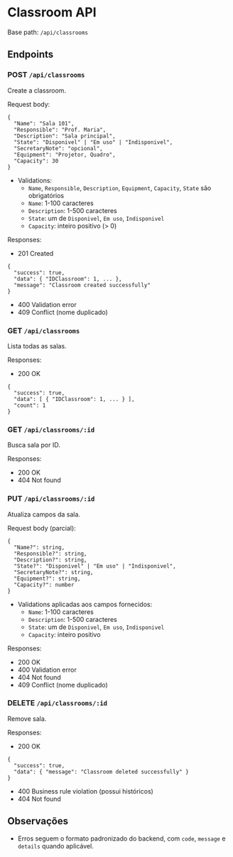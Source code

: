 # Classroom API

Base path: `/api/classrooms`

## Endpoints

### POST `/api/classrooms`
Create a classroom.

Request body:
```
{
  "Name": "Sala 101",
  "Responsible": "Prof. Maria",
  "Description": "Sala principal",
  "State": "Disponivel" | "Em uso" | "Indisponivel",
  "SecretaryNote": "opcional",
  "Equipment": "Projetor, Quadro",
  "Capacity": 30
}
```

- Validations:
  - `Name`, `Responsible`, `Description`, `Equipment`, `Capacity`, `State` são obrigatórios
  - `Name`: 1-100 caracteres
  - `Description`: 1-500 caracteres
  - `State`: um de `Disponivel`, `Em uso`, `Indisponivel`
  - `Capacity`: inteiro positivo (> 0)

Responses:
- 201 Created
```
{
  "success": true,
  "data": { "IDClassroom": 1, ... },
  "message": "Classroom created successfully"
}
```
- 400 Validation error
- 409 Conflict (nome duplicado)

### GET `/api/classrooms`
Lista todas as salas.

Responses:
- 200 OK
```
{
  "success": true,
  "data": [ { "IDClassroom": 1, ... } ],
  "count": 1
}
```

### GET `/api/classrooms/:id`
Busca sala por ID.

Responses:
- 200 OK
- 404 Not found

### PUT `/api/classrooms/:id`
Atualiza campos da sala.

Request body (parcial):
```
{
  "Name?": string,
  "Responsible?": string,
  "Description?": string,
  "State?": "Disponivel" | "Em uso" | "Indisponivel",
  "SecretaryNote?": string,
  "Equipment?": string,
  "Capacity?": number
}
```

- Validations aplicadas aos campos fornecidos:
  - `Name`: 1-100 caracteres
  - `Description`: 1-500 caracteres
  - `State`: um de `Disponivel`, `Em uso`, `Indisponivel`
  - `Capacity`: inteiro positivo

Responses:
- 200 OK
- 400 Validation error
- 404 Not found
- 409 Conflict (nome duplicado)

### DELETE `/api/classrooms/:id`
Remove sala.

Responses:
- 200 OK
```
{
  "success": true,
  "data": { "message": "Classroom deleted successfully" }
}
```
- 400 Business rule violation (possui históricos)
- 404 Not found

## Observações
- Erros seguem o formato padronizado do backend, com `code`, `message` e `details` quando aplicável.




